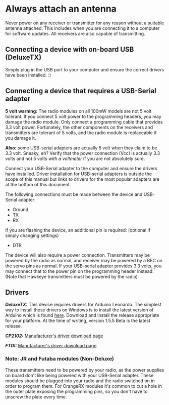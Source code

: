 Always attach an antenna
========================
Never power on any receiver or transmitter for any reason without a suitable antenna attached. This includes
when you are connecting it to a computer for software updates. All receivers are also capable of transmitting.

Connecting a device with on-board USB (DeluxeTX)
------------------------------------------------
Simply plug in the USB port to your computer and ensure the correct drivers have been installed. :)

Connecting a device that requires a USB-Serial adapter
------------------------------------------------------
**5 volt warning:** The radio modules on all 100mW models are not 5 volt tolerant. If you connect 5 volt power to the programming headers, you may damage the radio module. Only connect a programming cable that provides 3.3 volt power. Fortunately, the other components on the receivers and transmitters are tolerant of 5 volts, and the radio module is replaceable if you damage it.

**Also:** some USB-serial adapters are actually 5 volt when they claim to be 3.3 volt. Sneaky, eh? Verify that the power connection (Vcc) is actually 3.3 volts and not 5 volts _with a voltmeter_ if you are not absolutely sure. 

Connect your USB-Serial adapter to the computer and ensure the drivers have installed. Driver installation for USB-serial adapters is outside the scope of this manual but links to drivers for the most popular adapters are at the bottom of this document.

The following connections must be made between the device and USB-Serial adapter:
* Ground
* TX
* RX

If you are flashing the device, an additional pin is required: (optional if simply changing settings)
* DTR

The device will also require a power connection. Transmitters may be powered by the radio as normal, and receiver may be powered by a BEC on the servo pins as normal. If your USB-serial adapter provides 3.3 volts, you may connect that to the power pin on the programming header instead. (Note that Hawkeye transmitters must be powered by the radio)

Drivers
-------

**_DeluxeTX:_** This device requires drivers for Arduino Leonardo. The simplest way to install these drivers on Windows is to install the latest version of Arduino which is found [here](http://arduino.cc/en/Main/Software#toc3). Download and install the release appropriate for your platform. At the time of writing, version 1.5.5 Beta is the latest release.

**_CP2102:_** [Manufacturer's driver download page](http://www.silabs.com/products/mcu/pages/usbtouartbridgevcpdrivers.aspx)

_**FTDI:**_ [Manufacturer's driver download page](http://www.ftdichip.com/Drivers/VCP.htm)

### Note: JR and Futaba modules (Non-Deluxe)

These transmitters need to be powered by your radio, as the power supplies on board don't like being powered with your USB-Serial adapter. These modules should be plugged into your radio and the radio switched on in order to program them. For OrangeRX modules it's common to cut a hole in the outer plate exposing the programming pins, so you don't have to unscrew the plate every time.

